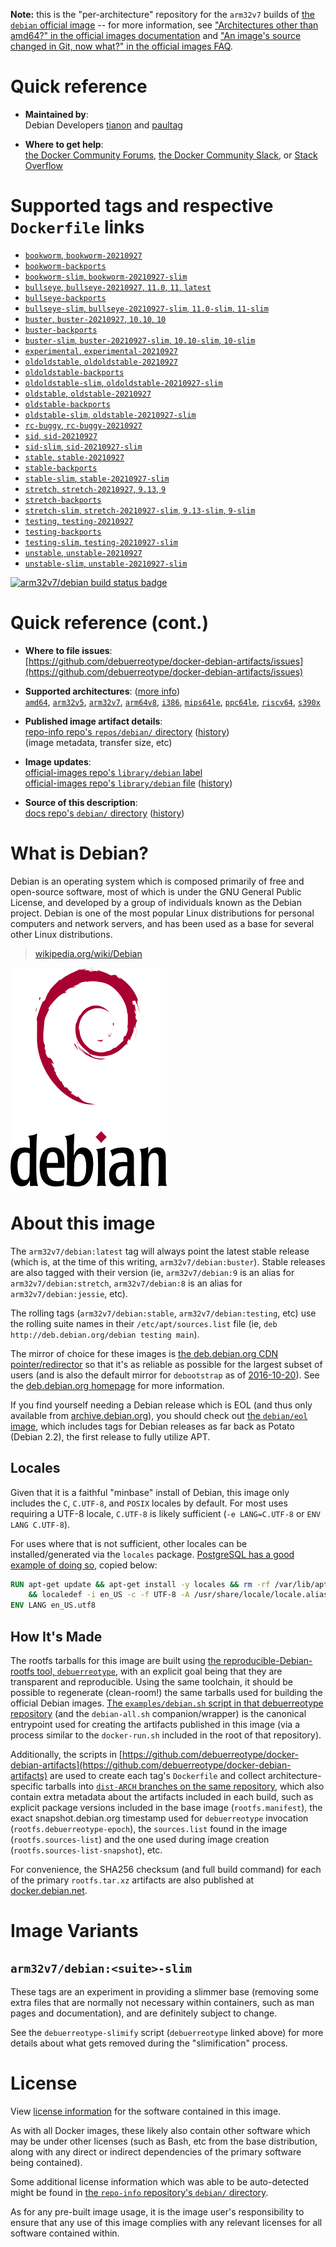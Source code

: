 <!--

********************************************************************************

WARNING:

    DO NOT EDIT "debian/README.md"

    IT IS AUTO-GENERATED

    (from the other files in "debian/" combined with a set of templates)

********************************************************************************

-->

**Note:** this is the "per-architecture" repository for the `arm32v7` builds of [the `debian` official image](https://hub.docker.com/_/debian) -- for more information, see ["Architectures other than amd64?" in the official images documentation](https://github.com/docker-library/official-images#architectures-other-than-amd64) and ["An image's source changed in Git, now what?" in the official images FAQ](https://github.com/docker-library/faq#an-images-source-changed-in-git-now-what).

# Quick reference

-	**Maintained by**:  
	Debian Developers [tianon](https://qa.debian.org/developer.php?login=tianon) and [paultag](https://qa.debian.org/developer.php?login=paultag)

-	**Where to get help**:  
	[the Docker Community Forums](https://forums.docker.com/), [the Docker Community Slack](https://dockr.ly/slack), or [Stack Overflow](https://stackoverflow.com/search?tab=newest&q=docker)

# Supported tags and respective `Dockerfile` links

-	[`bookworm`, `bookworm-20210927`](https://github.com/debuerreotype/docker-debian-artifacts/blob/3f76741a14bd5f8513612e654f4be27fdf6cb6e6/bookworm/Dockerfile)
-	[`bookworm-backports`](https://github.com/debuerreotype/docker-debian-artifacts/blob/3f76741a14bd5f8513612e654f4be27fdf6cb6e6/bookworm/backports/Dockerfile)
-	[`bookworm-slim`, `bookworm-20210927-slim`](https://github.com/debuerreotype/docker-debian-artifacts/blob/3f76741a14bd5f8513612e654f4be27fdf6cb6e6/bookworm/slim/Dockerfile)
-	[`bullseye`, `bullseye-20210927`, `11.0`, `11`, `latest`](https://github.com/debuerreotype/docker-debian-artifacts/blob/3f76741a14bd5f8513612e654f4be27fdf6cb6e6/bullseye/Dockerfile)
-	[`bullseye-backports`](https://github.com/debuerreotype/docker-debian-artifacts/blob/3f76741a14bd5f8513612e654f4be27fdf6cb6e6/bullseye/backports/Dockerfile)
-	[`bullseye-slim`, `bullseye-20210927-slim`, `11.0-slim`, `11-slim`](https://github.com/debuerreotype/docker-debian-artifacts/blob/3f76741a14bd5f8513612e654f4be27fdf6cb6e6/bullseye/slim/Dockerfile)
-	[`buster`, `buster-20210927`, `10.10`, `10`](https://github.com/debuerreotype/docker-debian-artifacts/blob/3f76741a14bd5f8513612e654f4be27fdf6cb6e6/buster/Dockerfile)
-	[`buster-backports`](https://github.com/debuerreotype/docker-debian-artifacts/blob/3f76741a14bd5f8513612e654f4be27fdf6cb6e6/buster/backports/Dockerfile)
-	[`buster-slim`, `buster-20210927-slim`, `10.10-slim`, `10-slim`](https://github.com/debuerreotype/docker-debian-artifacts/blob/3f76741a14bd5f8513612e654f4be27fdf6cb6e6/buster/slim/Dockerfile)
-	[`experimental`, `experimental-20210927`](https://github.com/debuerreotype/docker-debian-artifacts/blob/3f76741a14bd5f8513612e654f4be27fdf6cb6e6/experimental/Dockerfile)
-	[`oldoldstable`, `oldoldstable-20210927`](https://github.com/debuerreotype/docker-debian-artifacts/blob/3f76741a14bd5f8513612e654f4be27fdf6cb6e6/oldoldstable/Dockerfile)
-	[`oldoldstable-backports`](https://github.com/debuerreotype/docker-debian-artifacts/blob/3f76741a14bd5f8513612e654f4be27fdf6cb6e6/oldoldstable/backports/Dockerfile)
-	[`oldoldstable-slim`, `oldoldstable-20210927-slim`](https://github.com/debuerreotype/docker-debian-artifacts/blob/3f76741a14bd5f8513612e654f4be27fdf6cb6e6/oldoldstable/slim/Dockerfile)
-	[`oldstable`, `oldstable-20210927`](https://github.com/debuerreotype/docker-debian-artifacts/blob/3f76741a14bd5f8513612e654f4be27fdf6cb6e6/oldstable/Dockerfile)
-	[`oldstable-backports`](https://github.com/debuerreotype/docker-debian-artifacts/blob/3f76741a14bd5f8513612e654f4be27fdf6cb6e6/oldstable/backports/Dockerfile)
-	[`oldstable-slim`, `oldstable-20210927-slim`](https://github.com/debuerreotype/docker-debian-artifacts/blob/3f76741a14bd5f8513612e654f4be27fdf6cb6e6/oldstable/slim/Dockerfile)
-	[`rc-buggy`, `rc-buggy-20210927`](https://github.com/debuerreotype/docker-debian-artifacts/blob/3f76741a14bd5f8513612e654f4be27fdf6cb6e6/rc-buggy/Dockerfile)
-	[`sid`, `sid-20210927`](https://github.com/debuerreotype/docker-debian-artifacts/blob/3f76741a14bd5f8513612e654f4be27fdf6cb6e6/sid/Dockerfile)
-	[`sid-slim`, `sid-20210927-slim`](https://github.com/debuerreotype/docker-debian-artifacts/blob/3f76741a14bd5f8513612e654f4be27fdf6cb6e6/sid/slim/Dockerfile)
-	[`stable`, `stable-20210927`](https://github.com/debuerreotype/docker-debian-artifacts/blob/3f76741a14bd5f8513612e654f4be27fdf6cb6e6/stable/Dockerfile)
-	[`stable-backports`](https://github.com/debuerreotype/docker-debian-artifacts/blob/3f76741a14bd5f8513612e654f4be27fdf6cb6e6/stable/backports/Dockerfile)
-	[`stable-slim`, `stable-20210927-slim`](https://github.com/debuerreotype/docker-debian-artifacts/blob/3f76741a14bd5f8513612e654f4be27fdf6cb6e6/stable/slim/Dockerfile)
-	[`stretch`, `stretch-20210927`, `9.13`, `9`](https://github.com/debuerreotype/docker-debian-artifacts/blob/3f76741a14bd5f8513612e654f4be27fdf6cb6e6/stretch/Dockerfile)
-	[`stretch-backports`](https://github.com/debuerreotype/docker-debian-artifacts/blob/3f76741a14bd5f8513612e654f4be27fdf6cb6e6/stretch/backports/Dockerfile)
-	[`stretch-slim`, `stretch-20210927-slim`, `9.13-slim`, `9-slim`](https://github.com/debuerreotype/docker-debian-artifacts/blob/3f76741a14bd5f8513612e654f4be27fdf6cb6e6/stretch/slim/Dockerfile)
-	[`testing`, `testing-20210927`](https://github.com/debuerreotype/docker-debian-artifacts/blob/3f76741a14bd5f8513612e654f4be27fdf6cb6e6/testing/Dockerfile)
-	[`testing-backports`](https://github.com/debuerreotype/docker-debian-artifacts/blob/3f76741a14bd5f8513612e654f4be27fdf6cb6e6/testing/backports/Dockerfile)
-	[`testing-slim`, `testing-20210927-slim`](https://github.com/debuerreotype/docker-debian-artifacts/blob/3f76741a14bd5f8513612e654f4be27fdf6cb6e6/testing/slim/Dockerfile)
-	[`unstable`, `unstable-20210927`](https://github.com/debuerreotype/docker-debian-artifacts/blob/3f76741a14bd5f8513612e654f4be27fdf6cb6e6/unstable/Dockerfile)
-	[`unstable-slim`, `unstable-20210927-slim`](https://github.com/debuerreotype/docker-debian-artifacts/blob/3f76741a14bd5f8513612e654f4be27fdf6cb6e6/unstable/slim/Dockerfile)

[![arm32v7/debian build status badge](https://img.shields.io/jenkins/s/https/doi-janky.infosiftr.net/job/multiarch/job/arm32v7/job/debian.svg?label=arm32v7/debian%20%20build%20job)](https://doi-janky.infosiftr.net/job/multiarch/job/arm32v7/job/debian/)

# Quick reference (cont.)

-	**Where to file issues**:  
	[https://github.com/debuerreotype/docker-debian-artifacts/issues](https://github.com/debuerreotype/docker-debian-artifacts/issues)

-	**Supported architectures**: ([more info](https://github.com/docker-library/official-images#architectures-other-than-amd64))  
	[`amd64`](https://hub.docker.com/r/amd64/debian/), [`arm32v5`](https://hub.docker.com/r/arm32v5/debian/), [`arm32v7`](https://hub.docker.com/r/arm32v7/debian/), [`arm64v8`](https://hub.docker.com/r/arm64v8/debian/), [`i386`](https://hub.docker.com/r/i386/debian/), [`mips64le`](https://hub.docker.com/r/mips64le/debian/), [`ppc64le`](https://hub.docker.com/r/ppc64le/debian/), [`riscv64`](https://hub.docker.com/r/riscv64/debian/), [`s390x`](https://hub.docker.com/r/s390x/debian/)

-	**Published image artifact details**:  
	[repo-info repo's `repos/debian/` directory](https://github.com/docker-library/repo-info/blob/master/repos/debian) ([history](https://github.com/docker-library/repo-info/commits/master/repos/debian))  
	(image metadata, transfer size, etc)

-	**Image updates**:  
	[official-images repo's `library/debian` label](https://github.com/docker-library/official-images/issues?q=label%3Alibrary%2Fdebian)  
	[official-images repo's `library/debian` file](https://github.com/docker-library/official-images/blob/master/library/debian) ([history](https://github.com/docker-library/official-images/commits/master/library/debian))

-	**Source of this description**:  
	[docs repo's `debian/` directory](https://github.com/docker-library/docs/tree/master/debian) ([history](https://github.com/docker-library/docs/commits/master/debian))

# What is Debian?

Debian is an operating system which is composed primarily of free and open-source software, most of which is under the GNU General Public License, and developed by a group of individuals known as the Debian project. Debian is one of the most popular Linux distributions for personal computers and network servers, and has been used as a base for several other Linux distributions.

> [wikipedia.org/wiki/Debian](https://en.wikipedia.org/wiki/Debian)

![logo](https://raw.githubusercontent.com/docker-library/docs/b449be7df57e9ed9086bb5821bfb5d6cdc5d67a4/debian/logo.png)

# About this image

The `arm32v7/debian:latest` tag will always point the latest stable release (which is, at the time of this writing, `arm32v7/debian:buster`). Stable releases are also tagged with their version (ie, `arm32v7/debian:9` is an alias for `arm32v7/debian:stretch`, `arm32v7/debian:8` is an alias for `arm32v7/debian:jessie`, etc).

The rolling tags (`arm32v7/debian:stable`, `arm32v7/debian:testing`, etc) use the rolling suite names in their `/etc/apt/sources.list` file (ie, `deb http://deb.debian.org/debian testing main`).

The mirror of choice for these images is [the deb.debian.org CDN pointer/redirector](https://deb.debian.org) so that it's as reliable as possible for the largest subset of users (and is also the default mirror for `debootstrap` as of [2016-10-20](https://anonscm.debian.org/cgit/d-i/debootstrap.git/commit/?id=9e8bc60ad1ccf3a25ce7890526b70059f3e770de)). See the [deb.debian.org homepage](https://deb.debian.org) for more information.

If you find yourself needing a Debian release which is EOL (and thus only available from [archive.debian.org](http://archive.debian.org)), you should check out [the `debian/eol` image](https://hub.docker.com/r/debian/eol/), which includes tags for Debian releases as far back as Potato (Debian 2.2), the first release to fully utilize APT.

## Locales

Given that it is a faithful "minbase" install of Debian, this image only includes the `C`, `C.UTF-8`, and `POSIX` locales by default. For most uses requiring a UTF-8 locale, `C.UTF-8` is likely sufficient (`-e LANG=C.UTF-8` or `ENV LANG C.UTF-8`).

For uses where that is not sufficient, other locales can be installed/generated via the `locales` package. [PostgreSQL has a good example of doing so](https://github.com/docker-library/postgres/blob/69bc540ecfffecce72d49fa7e4a46680350037f9/9.6/Dockerfile#L21-L24), copied below:

```dockerfile
RUN apt-get update && apt-get install -y locales && rm -rf /var/lib/apt/lists/* \
	&& localedef -i en_US -c -f UTF-8 -A /usr/share/locale/locale.alias en_US.UTF-8
ENV LANG en_US.utf8
```

## How It's Made

The rootfs tarballs for this image are built using [the reproducible-Debian-rootfs tool, `debuerreotype`](https://github.com/debuerreotype/debuerreotype), with an explicit goal being that they are transparent and reproducible. Using the same toolchain, it should be possible to regenerate (clean-room!) the same tarballs used for building the official Debian images. [The `examples/debian.sh` script in that debuerreotype repository](https://github.com/debuerreotype/debuerreotype/blob/master/examples/debian.sh) (and the `debian-all.sh` companion/wrapper) is the canonical entrypoint used for creating the artifacts published in this image (via a process similar to the `docker-run.sh` included in the root of that repository).

Additionally, the scripts in [https://github.com/debuerreotype/docker-debian-artifacts](https://github.com/debuerreotype/docker-debian-artifacts) are used to create each tag's `Dockerfile` and collect architecture-specific tarballs into [`dist-ARCH` branches on the same repository](https://github.com/debuerreotype/docker-debian-artifacts/branches), which also contain extra metadata about the artifacts included in each build, such as explicit package versions included in the base image (`rootfs.manifest`), the exact snapshot.debian.org timestamp used for `debuerreotype` invocation (`rootfs.debuerreotype-epoch`), the `sources.list` found in the image (`rootfs.sources-list`) and the one used during image creation (`rootfs.sources-list-snapshot`), etc.

For convenience, the SHA256 checksum (and full build command) for each of the primary `rootfs.tar.xz` artifacts are also published at [docker.debian.net](https://docker.debian.net/).

# Image Variants

## `arm32v7/debian:<suite>-slim`

These tags are an experiment in providing a slimmer base (removing some extra files that are normally not necessary within containers, such as man pages and documentation), and are definitely subject to change.

See the `debuerreotype-slimify` script (`debuerreotype` linked above) for more details about what gets removed during the "slimification" process.

# License

View [license information](https://www.debian.org/social_contract#guidelines) for the software contained in this image.

As with all Docker images, these likely also contain other software which may be under other licenses (such as Bash, etc from the base distribution, along with any direct or indirect dependencies of the primary software being contained).

Some additional license information which was able to be auto-detected might be found in [the `repo-info` repository's `debian/` directory](https://github.com/docker-library/repo-info/tree/master/repos/debian).

As for any pre-built image usage, it is the image user's responsibility to ensure that any use of this image complies with any relevant licenses for all software contained within.
